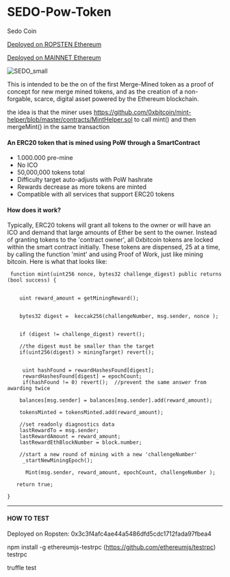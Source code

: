 # SEDO-Pow-Token
Sedo Coin

[Deployed on ROPSTEN Ethereum](https://ropsten.etherscan.io/address/0x3c3f4afc4ae44a5486dfd5cdc1712fada97fbea4)

[Deployed on MAINNET Ethereum](https://etherscan.io/address/0x0f00f1696218eaefa2d2330df3d6d1f94813b38f)


![SEDO_small](http://sedocoin.org/wp-content/uploads/2018/10/logo_blue_240.png)


This is intended to be the on of the first Merge-Mined token as a proof of concept for new merge mined tokens, and as the creation of a non-forgable, scarce, digital asset powered by the Ethereum blockchain.

the idea is that the miner uses https://github.com/0xbitcoin/mint-helper/blob/master/contracts/MintHelper.sol to call mint() and then mergeMint() in the same transaction

 
 #### An ERC20 token that is mined using PoW through a SmartContract 
  
  * 1.000.000 pre-mine 
  * No ICO
  * 50,000,000 tokens total
  * Difficulty target auto-adjusts with PoW hashrate
  * Rewards decrease as more tokens are minted 
  * Compatible with all services that support ERC20 tokens
  
     
 #### How does it work?
 
Typically, ERC20 tokens will grant all tokens to the owner or will have an ICO and demand that large amounts of Ether be sent to the owner.   Instead of granting tokens to the 'contract owner', all 0xbitcoin tokens are locked within the smart contract initially.  These tokens are dispensed, 25 at a time, by calling the function 'mint' and using Proof of Work, just like mining bitcoin.  Here is what that looks like: 


     function mint(uint256 nonce, bytes32 challenge_digest) public returns (bool success) {

       
        uint reward_amount = getMiningReward();

        
        bytes32 digest =  keccak256(challengeNumber, msg.sender, nonce );

         
        if (digest != challenge_digest) revert();

        //the digest must be smaller than the target
        if(uint256(digest) > miningTarget) revert();
     

         uint hashFound = rewardHashesFound[digest];
         rewardHashesFound[digest] = epochCount;
         if(hashFound != 0) revert();  //prevent the same answer from awarding twice

        balances[msg.sender] = balances[msg.sender].add(reward_amount);

        tokensMinted = tokensMinted.add(reward_amount);

        //set readonly diagnostics data
        lastRewardTo = msg.sender;
        lastRewardAmount = reward_amount;
        lastRewardEthBlockNumber = block.number;
        
        //start a new round of mining with a new 'challengeNumber'
         _startNewMiningEpoch();

          Mint(msg.sender, reward_amount, epochCount, challengeNumber );

       return true;

    }
 
 ----------
 
#### HOW TO TEST

Deployed on Ropsten: 
0x3c3f4afc4ae44a5486dfd5cdc1712fada97fbea4

npm install -g ethereumjs-testrpc  (https://github.com/ethereumjs/testrpc)
testrpc

truffle test
  

 
 
